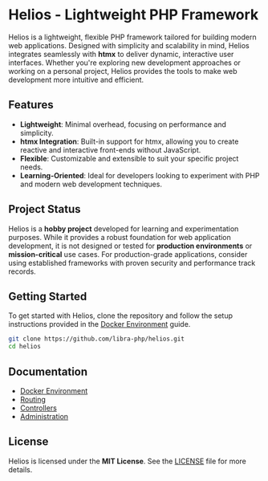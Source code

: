 # Helios - Lightweight PHP Framework

Helios is a lightweight, flexible PHP framework tailored for building modern web applications. Designed with simplicity and scalability in mind, Helios integrates seamlessly with **htmx** to deliver dynamic, interactive user interfaces. Whether you're exploring new development approaches or working on a personal project, Helios provides the tools to make web development more intuitive and efficient.

## Features

- **Lightweight**: Minimal overhead, focusing on performance and simplicity.
- **htmx Integration**: Built-in support for htmx, allowing you to create reactive and interactive front-ends without JavaScript.
- **Flexible**: Customizable and extensible to suit your specific project needs.
- **Learning-Oriented**: Ideal for developers looking to experiment with PHP and modern web development techniques.

## Project Status

Helios is a **hobby project** developed for learning and experimentation purposes. While it provides a robust foundation for web application development, it is not designed or tested for **production environments** or **mission-critical** use cases. For production-grade applications, consider using established frameworks with proven security and performance track records.

## Getting Started

To get started with Helios, clone the repository and follow the setup instructions provided in the [Docker Environment](./docs/DOCKER.md) guide.

```bash
git clone https://github.com/libra-php/helios.git
cd helios
```

## Documentation

- [Docker Environment](./docs/DOCKER.md)
- [Routing](./docs/ROUTING.md)
- [Controllers](./docs/CONTROLLERS.md)
- [Administration](./docs/ADMIN.md)

## License

Helios is licensed under the **MIT License**. See the [LICENSE](LICENSE) file for more details.
